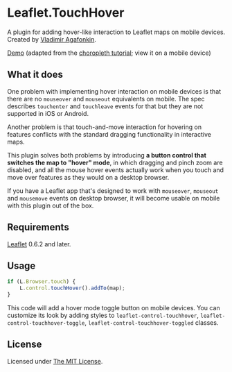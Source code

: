 
Leaflet.TouchHover
==================

A plugin for adding hover-like interaction to Leaflet maps on mobile devices. Created by [Vladimir Agafonkin](https://github.com/mourner).

[Demo](http://mourner.github.io/Leaflet.TouchHover/demo/) (adapted from the [choropleth tutorial](http://leafletjs.com/examples/choropleth.html); view it on a mobile device)

## What it does

One problem with implementing hover interaction on mobile devices is that there are no `mouseover` and `mouseout` equivalents on mobile.
The spec describes `touchenter` and `touchleave` events for that but they are not supported in iOS or Android.

Another problem is that touch-and-move interaction for hovering on features conflicts with the standard dragging functionality in interactive maps.

This plugin solves both problems by introducing **a button control that switches the map to "hover" mode**,
in which dragging and pinch zoom are disabled, and all the mouse hover events actually work when you touch and move over features as they would on a desktop browser.

If you have a Leaflet app that's designed to work with `mouseover`, `mouseout` and `mousemove` events on desktop browser, it will become usable on mobile with this plugin out of the box.

## Requirements

[Leaflet](http://leafletjs.com) 0.6.2 and later.

## Usage

```js
if (L.Browser.touch) {
	L.control.touchHover().addTo(map);
}
```

This code will add a hover mode toggle button on mobile devices.
You can customize its look by adding styles to `leaflet-control-touchhover`, `leaflet-control-touchhover-toggle`, `leaflet-control-touchhover-toggled` classes.

## License

Licensed under [The MIT License](http://opensource.org/licenses/MIT).
